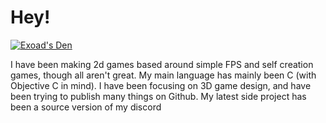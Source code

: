# Hey!
<a href="https://discord.gg/wTAcPZxwqq"><img src="https://img.shields.io/discord/733027681184251937.svg?style=flat&label=Join%20Community&color=7289DA" alt="Exoad's Den"/></a><br>


I have been making 2d games based around simple FPS and self creation games, though all aren't great. My main language has mainly been C (with Objective C in mind). I have been focusing on 3D game design, and have been trying to publish many things on Github. My latest side project has been a source version of my discord
